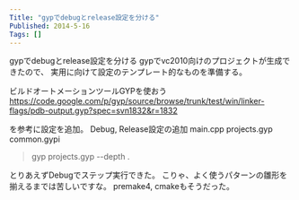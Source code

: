 ```yaml
---
Title: "gypでdebugとrelease設定を分ける"
Published: 2014-5-16
Tags: []
---
```


gypでdebugとrelease設定を分ける
gypでvc2010向けのプロジェクトが生成できたので、
実用に向けて設定のテンプレート的なものを準備する。

ビルドオートメーションツールGYPを使おう
https://code.google.com/p/gyp/source/browse/trunk/test/win/linker-flags/pdb-output.gyp?spec=svn1832&r=1832

を参考に設定を追加。
Debug, Release設定の追加
main.cpp
projects.gyp
common.gypi
> gyp projects.gyp --depth .

とりあえずDebugでステップ実行できた。
こりゃ、よく使うパターンの雛形を揃えるまでは苦しいですな。 premake4,
cmakeもそうだった。
